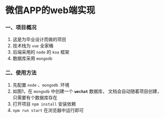 # 微信APP的web端实现

### 一、项目概况

1. 这是为毕业设计而做的项目
2. 技术栈为 `vue` 全家桶
3. 后端采用的 `node` 的 `koa` 框架
4. 数据库采用 `mongodb`

### 二、使用方法

1. 先配置 `node` 、`mongodb `环境
2. 如图1，在 `mongodb` 中创建一个 **`wechat`** 数据库， 文档会自动随着项目创建，只需要有个数据库存在
3. 打开项目 `npm install` 安装依赖
4. `npm run start` 在浏览器中运行即可
